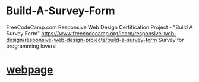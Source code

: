 # Build-A-Survey-Form
FreeCodeCamp.com Responsive Web Design Certification Project - "Build A Survey Form"
<https://www.freecodecamp.org/learn/responsive-web-design/responsive-web-design-projects/build-a-survey-form>
Survey for programming lovers!

# [webpage](https://codepen.io/mohamedantar/full/popYXXB)
